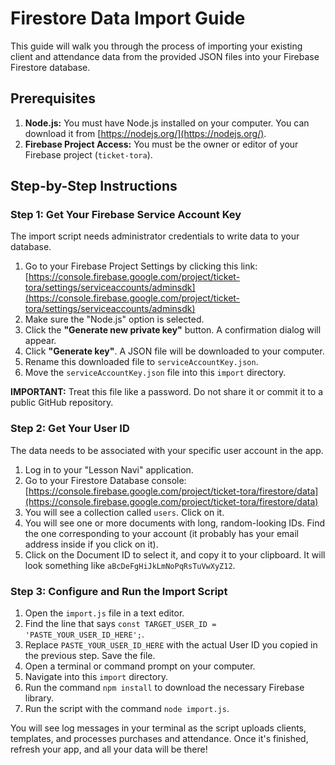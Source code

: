 # Firestore Data Import Guide

This guide will walk you through the process of importing your existing client and attendance data from the provided JSON files into your Firebase Firestore database.

## Prerequisites

1.  **Node.js:** You must have Node.js installed on your computer. You can download it from [https://nodejs.org/](https://nodejs.org/).
2.  **Firebase Project Access:** You must be the owner or editor of your Firebase project (`ticket-tora`).

## Step-by-Step Instructions

### Step 1: Get Your Firebase Service Account Key

The import script needs administrator credentials to write data to your database.

1.  Go to your Firebase Project Settings by clicking this link: [https://console.firebase.google.com/project/ticket-tora/settings/serviceaccounts/adminsdk](https://console.firebase.google.com/project/ticket-tora/settings/serviceaccounts/adminsdk)
2.  Make sure the "Node.js" option is selected.
3.  Click the **"Generate new private key"** button. A confirmation dialog will appear.
4.  Click **"Generate key"**. A JSON file will be downloaded to your computer.
5.  Rename this downloaded file to `serviceAccountKey.json`.
6.  Move the `serviceAccountKey.json` file into this `import` directory.

**IMPORTANT:** Treat this file like a password. Do not share it or commit it to a public GitHub repository.

### Step 2: Get Your User ID

The data needs to be associated with your specific user account in the app.

1.  Log in to your "Lesson Navi" application.
2.  Go to your Firestore Database console: [https://console.firebase.google.com/project/ticket-tora/firestore/data](https://console.firebase.google.com/project/ticket-tora/firestore/data)
3.  You will see a collection called `users`. Click on it.
4.  You will see one or more documents with long, random-looking IDs. Find the one corresponding to your account (it probably has your email address inside if you click on it).
5.  Click on the Document ID to select it, and copy it to your clipboard. It will look something like `aBcDeFgHiJkLmNoPqRsTuVwXyZ12`.

### Step 3: Configure and Run the Import Script

1.  Open the `import.js` file in a text editor.
2.  Find the line that says `const TARGET_USER_ID = 'PASTE_YOUR_USER_ID_HERE';`.
3.  Replace `PASTE_YOUR_USER_ID_HERE` with the actual User ID you copied in the previous step. Save the file.
4.  Open a terminal or command prompt on your computer.
5.  Navigate into this `import` directory.
6.  Run the command `npm install` to download the necessary Firebase library.
7.  Run the script with the command `node import.js`.

You will see log messages in your terminal as the script uploads clients, templates, and processes purchases and attendance. Once it's finished, refresh your app, and all your data will be there!
